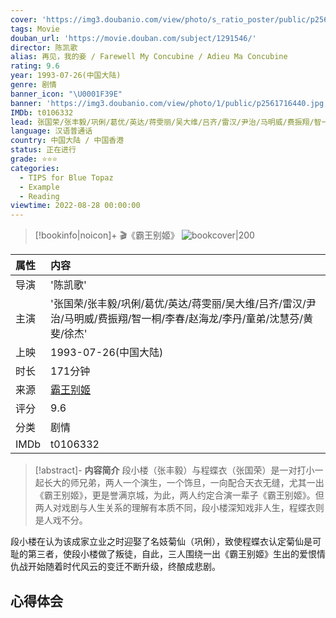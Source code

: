 ```yaml
---
cover: 'https://img3.doubanio.com/view/photo/s_ratio_poster/public/p2561716440.jpg'
tags: Movie
douban_url: 'https://movie.douban.com/subject/1291546/'
director: 陈凯歌
alias: 再见，我的妾 / Farewell My Concubine / Adieu Ma Concubine
rating: 9.6
year: 1993-07-26(中国大陆)
genre: 剧情
banner_icon: "\U0001F39E"
banner: 'https://img3.doubanio.com/view/photo/1/public/p2561716440.jpg'
IMDb: t0106332
lead: 张国荣/张丰毅/巩俐/葛优/英达/蒋雯丽/吴大维/吕齐/雷汉/尹治/马明威/费振翔/智一桐/李春/赵海龙/李丹/童弟/沈慧芬/黄斐/徐杰
language: 汉语普通话
country: 中国大陆 / 中国香港
status: 正在进行
grade: ⭐⭐⭐
categories:
  - TIPS for Blue Topaz
  - Example
  - Reading
viewtime: 2022-08-28 00:00:00
---
```

> [!bookinfo|noicon]+ 🎬《霸王别姬》
> ![bookcover|200](https://img3.doubanio.com/view/photo/s_ratio_poster/public/p2561716440.jpg)
>
| 属性 | 内容                                       |
|:---- |:------------------------------------------ |
| 导演 | '陈凯歌'                         |
| 主演 | '张国荣/张丰毅/巩俐/葛优/英达/蒋雯丽/吴大维/吕齐/雷汉/尹治/马明威/费振翔/智一桐/李春/赵海龙/李丹/童弟/沈慧芬/黄斐/徐杰'                             |
| 上映 | 1993-07-26(中国大陆)                             |
| 时长 | 171分钟                   |
| 来源 | [霸王别姬](https://movie.douban.com/subject/1291546/) |
| 评分 | 9.6                           |
| 分类 | 剧情                            |
| IMDb | t0106332                             | 

> [!abstract]- **内容简介**
>  段小楼（张丰毅）与程蝶衣（张国荣）是一对打小一起长大的师兄弟，两人一个演生，一个饰旦，一向配合天衣无缝，尤其一出《霸王别姬》，更是誉满京城，为此，两人约定合演一辈子《霸王别姬》。但两人对戏剧与人生关系的理解有本质不同，段小楼深知戏非人生，程蝶衣则是人戏不分。

















段小楼在认为该成家立业之时迎娶了名妓菊仙（巩俐），致使程蝶衣认定菊仙是可耻的第三者，使段小楼做了叛徒，自此，三人围绕一出《霸王别姬》生出的爱恨情仇战开始随着时代风云的变迁不断升级，终酿成悲剧。
>  
## 心得体会
